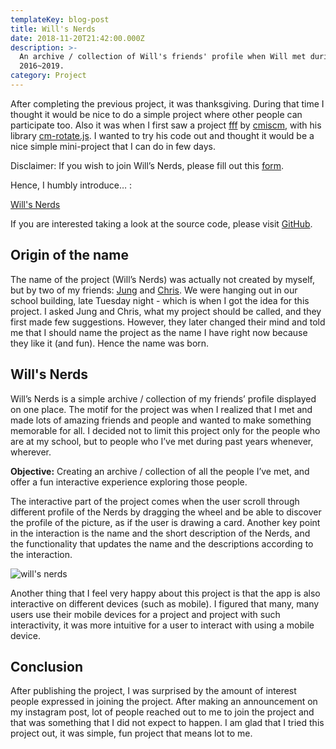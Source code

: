 ```yaml
---
templateKey: blog-post
title: Will's Nerds
date: 2018-11-20T21:42:00.000Z
description: >-
  An archive / collection of Will's friends' profile when Will met during
  2016~2019.
category: Project
---
```

After completing the previous project, it was thanksgiving. During that time I thought it would be nice to do a simple project where other people can participate too. Also it was when I first saw a project [fff](http://fff.cmiscm.com/#!/main) by [cmiscm](http://cmiscm.com/), with his library [cm-rotate.js](https://github.com/cmiscm/cm-rotate.js). I wanted to try his code out and thought it would be a nice simple mini-project that I can do in few days.

Disclaimer: If you wish to join Will’s Nerds, please fill out this [form](https://goo.gl/forms/V4t4v2UvdwbiLec92).

Hence, I humbly introduce… :

[Will's Nerds](https://withoutwax.github.io/wills-nerds/index.html)

If you are interested taking a look at the source code, please visit [GitHub](https://github.com/withoutwax/wills-nerds).

## Origin of the name

The name of the project (Will’s Nerds) was actually not created by myself, but by two of my friends: [Jung](https://jungyun-koh.squarespace.com/) and [Chris](https://www.chriszhu-design.com/). We were hanging out in our school building, late Tuesday night - which is when I got the idea for this project. I asked Jung and Chris, what my project should be called, and they first made few suggestions. However, they later changed their mind and told me that I should name the project as the name I have right now because they like it (and fun). Hence the name was born.

## Will's Nerds

Will’s Nerds is a simple archive / collection of my friends’ profile displayed on one place. The motif for the project was when I realized that I met and made lots of amazing friends and people and wanted to make something memorable for all. I decided not to limit this project only for the people who are at my school, but to people who I’ve met during past years whenever, wherever. 

**Objective:** Creating an archive / collection of all the people I’ve met, and offer a fun interactive experience exploring those people.

The interactive part of the project comes when the user scroll through different profile of the Nerds by dragging the wheel and be able to discover the profile of the picture, as if the user is drawing a card. Another key point in the interaction is the name and the short description of the Nerds, and the functionality that updates the name and the descriptions according to the interaction.

![will's nerds](/img/will-s-nerds-04.gif "will's nerds")

Another thing that I feel very happy about this project is that the app is also interactive on different devices (such as mobile). I figured that many, many users use their mobile devices for a project and project with such interactivity, it was more intuitive for a user to interact with using a mobile device.

## Conclusion

After publishing the project, I was surprised by the amount of interest people expressed in joining the project. After making an announcement on my instagram post, lot of people reached out to me to join the project and that was something that I did not expect to happen. I am glad that I tried this project out, it was simple, fun project that means lot to me.
